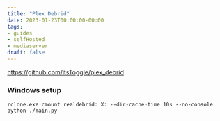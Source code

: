```yaml
---
title: "Plex Debrid"
date: 2023-01-23T00:00:00-00:00
tags: 
- guides
- selfHosted
- mediaserver
draft: false
---
```


https://github.com/itsToggle/plex_debrid

### Windows setup
`rclone.exe cmount realdebrid: X: --dir-cache-time 10s --no-console`
`python ./main.py`